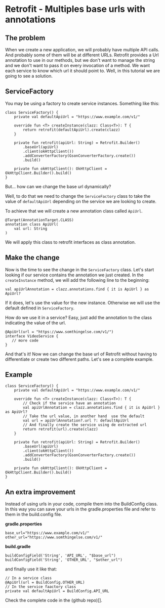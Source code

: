 # Retrofit - Multiples base urls with annotations


## The problem
When we create a new application, we will probably have multiple API calls.
And probably some of them will be at different URLs.
Retrofit provides a Url annotation to use in our methods,
but we don't want to manage the string and we don't want to pass it on every invocation of a method.
We want each service to know which url it should point to.
Well, in this tutorial we are going to see a solution.

## ServiceFactory
You may be using a factory to create service instances.
Something like this:

```
class ServiceFactory() {
    private val defaultApiUrl = "https://www.example.com/v1/"

    override fun <T> createInstance(clazz: Class<T>): T {
        return retrofit(defaultApiUrl).create(clazz)
    }
    
    private fun retrofit(apiUrl: String) = Retrofit.Builder()
        .baseUrl(apiUrl)
        .client(okHttpClient())
        .addConverterFactory(GsonConverterFactory.create())
        .build()
    
    private fun okHttpClient(): OkHttpClient = OkHttpClient.Builder().build()
}
```

But... how can we change the base url dynamically?

Well, to do that we need to change the `ServiceFactory` class to take the value of `defaultApiUrl` depending on the service we are looking to create.

To achieve that we will create a new annotation class called `ApiUrl`.

```
@Target(AnnotationTarget.CLASS)
annotation class ApiUrl(
    val url: String
)
```

We will apply this class to retrofit interfaces as class annotation.

## Make the change

Now is the time to see the change in the `ServiceFactory` class.
Let's start looking if our service contains the annotation we just created.
In the `createInstance` method, we will add the following line to the beginning:

```
val apiUrlAnnotation = clazz.annotations.find { it is ApiUrl } as ApiUrl?
```

If it does, let's use the value for the new instance. Otherwise we will use the default defined in `ServiceFactory`.

How do we use it in a service? Easy, just add the annotation to the class indicating the value of the url.

```
@ApiUrl(url = "https://www.somthingelse.com/v1/")
interface VideoService {
   // more code
}
```

And that's it! Now we can change the base url of Retrofit without having to differentiate or create two different paths.
Let's see a complete example.

## Example

```
class ServiceFactory() {
    private val defaultApiUrl = "https://www.example.com/v1/"

    override fun <T> createInstance(clazz: Class<T>): T {
        // Check if the service have an annotation
        val apiUrlAnnotation = clazz.annotations.find { it is ApiUrl } as ApiUrl?
        // Take the url value, in another hand  use the default
        val url = apiUrlAnnotation?.url ?: defaultApiUrl
        // And finally create the service using de extracted url
        return retrofit(url).create(clazz)
    }
    
    private fun retrofit(apiUrl: String) = Retrofit.Builder()
        .baseUrl(apiUrl)
        .client(okHttpClient())
        .addConverterFactory(GsonConverterFactory.create())
        .build()
    
    private fun okHttpClient(): OkHttpClient = OkHttpClient.Builder().build()
}
```

## An extra improvement

Instead of using urls in your code, compile them into the BuildConfig class.
In this way you can save your urls in the gradle.properties file and refer to them in the build.config file.

**gradle.properties**
```
base_url="https://www.example.com/v1/"
other_url="https://www.somthingelse.com/v1/"
```

**build.gradle**
```
buildConfigField('String', 'API_URL', "$base_url")
buildConfigField('String', 'OTHER_URL', "$other_url")
```

and finally use it like that:
```
// In a service class
@ApiUrl(url = BuildConfig.OTHER_URL)
// In the service faactory class
private val defaultApiUrl = BuildConfig.API_URL
```

Check the complete code in the (github repo)[].
